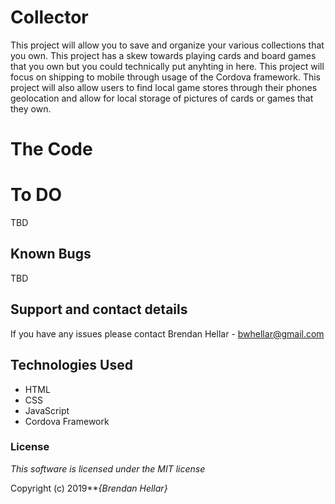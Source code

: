 

# Collector

This project will allow you to save and organize your various collections that you own.  This project has a skew towards playing cards and board games that you own but you could technically put anyhting in here.  This project will focus on shipping to mobile through usage of the Cordova framework.
This project will also allow users to find local game stores through their phones geolocation and allow for local storage of pictures of cards or games that they own.



# The Code

<Insert Code Snippets Here>

# To DO
TBD

## Known Bugs
TBD

## Support and contact details

If you have any issues please contact
Brendan Hellar - bwhellar@gmail.com
## Technologies Used

* HTML
* CSS
* JavaScript
* Cordova Framework

### License

*This software is licensed under the MIT license*

Copyright (c) 2019**_{Brendan Hellar}_
